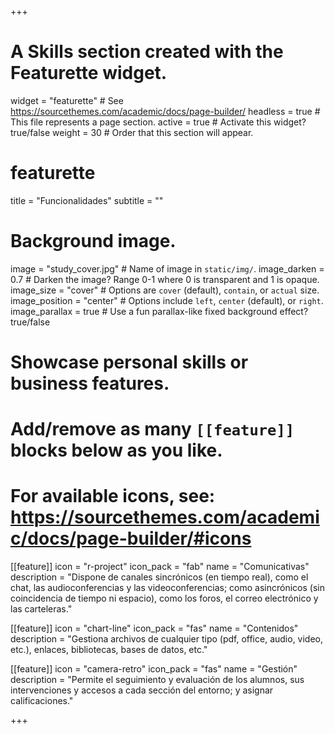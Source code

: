 +++
# A Skills section created with the Featurette widget.
widget = "featurette"  # See https://sourcethemes.com/academic/docs/page-builder/
headless = true  # This file represents a page section.
active = true  # Activate this widget? true/false
weight = 30  # Order that this section will appear.
# featurette
title = "Funcionalidades"
subtitle = ""

 # Background image.
  image = "study_cover.jpg"  # Name of image in `static/img/`.
  image_darken = 0.7  # Darken the image? Range 0-1 where 0 is transparent and 1 is opaque.
  image_size = "cover"  #  Options are `cover` (default), `contain`, or `actual` size.
  image_position = "center"  # Options include `left`, `center` (default), or `right`.
  image_parallax = true  # Use a fun parallax-like fixed background effect? true/false



# Showcase personal skills or business features.
# 
# Add/remove as many `[[feature]]` blocks below as you like.
# 
# For available icons, see: https://sourcethemes.com/academic/docs/page-builder/#icons

[[feature]]
  icon = "r-project"
  icon_pack = "fab"
  name = "Comunicativas"
  description = "Dispone de canales sincrónicos (en tiempo real), como el chat, las audioconferencias y las videoconferencias; como asincrónicos (sin coincidencia de tiempo ni espacio), como los foros, el correo electrónico y las carteleras."
  
[[feature]]
  icon = "chart-line"
  icon_pack = "fas"
  name = "Contenidos"
  description = "Gestiona archivos de cualquier tipo (pdf, office, audio, video, etc.), enlaces, bibliotecas, bases de datos, etc."  
  
[[feature]]
  icon = "camera-retro"
  icon_pack = "fas"
  name = "Gestión"
  description = "Permite el seguimiento y evaluación de los alumnos, sus intervenciones y accesos a cada sección del entorno; y asignar calificaciones."

+++